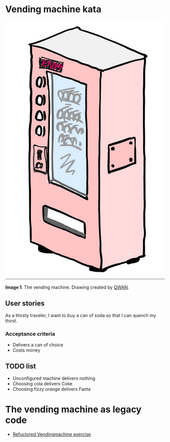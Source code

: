 # Vending machine kata

![Vending machine](assets/vending_machine.png)

**Image 1**: The vending machine. Drawing created by [QWAN](https://www.qwan.eu/#team). 

## User stories

As a thirsty traveler, I want to buy a can of soda so that I can quench my thirst.

### Acceptance criteria

- Delivers a can of choice
- Costs money

## TODO list

- Unconfigured machine delivers nothing
- Choosing cola delivers Coke
- Choosing fizzy orange delivers Fanta

# The vending machine as legacy code

- [Refuctored Vendingmachine exercise](https://github.com/qwaneu/vendingrefact_ts)
